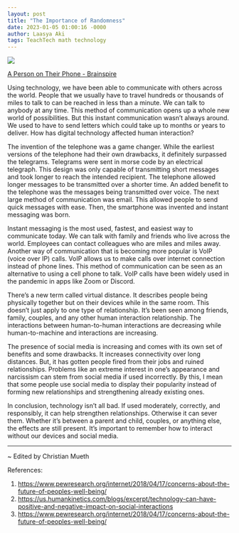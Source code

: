 ```yaml
---
layout: post
title: "The Importance of Randomness"
date: 2023-01-05 01:00:16 -0000
author: Laasya Aki
tags: TeachTech math technology
---
```


![](https://img1.wsimg.com/isteam/ip/256c2eac-6fce-4fa6-8cc2-cb0858d3cc58/BS---C7---3---What-Are-the-Effects-of-Technolo.jpg/:/cr=t:0%25,l:0%25,w:100%25,h:100%25/rs=w:1280)

[A Person on Their Phone - Brainspire](https://www.brainspire.com/blog/what-are-the-effects-of-technology-on-human-interaction)

Using technology, we have been able to communicate with others across the world. People that we usually have to travel hundreds or thousands of miles to talk to can be reached in less than a minute. We can talk to anybody at any time. This method of communication opens up a whole new world of possibilities. But this instant communication wasn’t always around. We used to have to send letters which could take up to months or years to deliver. How has digital technology affected human interaction?

The invention of the telephone was a game changer. While the earliest versions of the telephone had their own drawbacks, it definitely surpassed the telegrams. Telegrams were sent in morse code by an electrical telegraph. This design was only capable of transmitting short messages and took longer to reach the intended recipient. The telephone allowed longer messages to be transmitted over a shorter time. An added benefit to the telephone was the messages being transmitted over voice. The next large method of communication was email. This allowed people to send quick messages with ease. Then, the smartphone was invented and instant messaging was born. 

Instant messaging is the most used, fastest, and easiest way to communicate today. We can talk with family and friends who live across the world. Employees can contact colleagues who are miles and miles away. Another way of communication that is becoming more popular is VoIP (voice over IP) calls. VoIP allows us to make calls over internet connection instead of phone lines. This method of communication can be seen as an alternative to using a cell phone to talk. VoIP calls have been widely used in the pandemic in apps like Zoom or Discord.

There’s a new term called virtual distance. It describes people being physically together but on their devices while in the same room. This doesn’t just apply to one type of relationship. It’s been seen among friends, family, couples, and any other human interaction relationship. The interactions between human-to-human interactions are decreasing while human-to-machine and interactions are increasing. 

The presence of social media is increasing and comes with its own set of benefits and some drawbacks. It increases connectivity over long distances. But, it has gotten people fired from their jobs and ruined relationships. Problems like an extreme interest in one’s appearance and narcissism can stem from social media if used incorrectly. By this, I mean that some people use social media to display their popularity instead of forming new relationships and strengthening already existing ones. 

In conclusion, technology isn’t all bad. If used moderately, correctly, and responsibly, it can help strengthen relationships. Otherwise it can sever them. Whether it’s between a parent and child, couples, or anything else, the effects are still present. It’s important to remember how to interact without our devices and social media.

---

~ Edited by Christian Mueth

References:

1. https://www.pewresearch.org/internet/2018/04/17/concerns-about-the-future-of-peoples-well-being/
2. https://us.humankinetics.com/blogs/excerpt/technology-can-have-positive-and-negative-impact-on-social-interactions
3. https://www.pewresearch.org/internet/2018/04/17/concerns-about-the-future-of-peoples-well-being/
